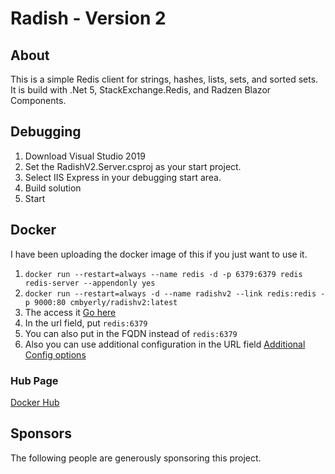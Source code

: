 # Radish - Version 2

## About

This is a simple Redis client for strings, hashes, lists, sets, and sorted sets.  It is build with .Net 5, StackExchange.Redis, and Radzen Blazor Components.

## Debugging

1. Download Visual Studio 2019
2. Set the RadishV2.Server.csproj as your start project.
3. Select IIS Express in your debugging start area.
4. Build solution
5. Start

## Docker

I have been uploading the docker image of this if you just want to use it.

1. `docker run --restart=always --name redis -d -p 6379:6379 redis redis-server --appendonly yes`
2. `docker run --restart=always -d --name radishv2 --link redis:redis -p 9000:80 cmbyerly/radishv2:latest`
3. The access it [Go here](http://localhost:9000)
4. In the url field, put `redis:6379`
5. You can also put in the FQDN instead of `redis:6379`
6. Also you can use additional configuration in the URL field [Additional Config options](https://stackexchange.github.io/StackExchange.Redis/Configuration#configuration-options)

### Hub Page

[Docker Hub](https://hub.docker.com/r/cmbyerly/radishv2)

## Sponsors

The following people are generously sponsoring this project.
